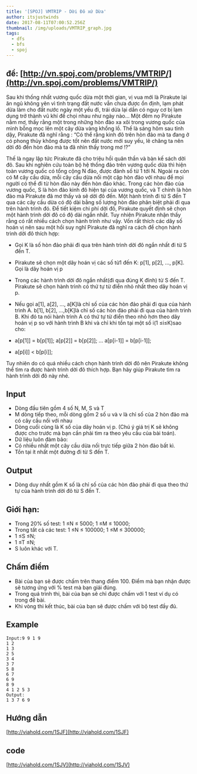 ```yaml
---
title: '[SPOJ] VMTRIP - Dời Đô xứ Dừa'
author: itsjustwinds
date: 2017-08-11T07:00:52.256Z
thumbnail: /img/uploads/VMTRIP_graph.jpg
tags:
  - dfs
  - bfs
  - spoj
---
```

## đề: [http://vn.spoj.com/problems/VMTRIP/](http://vn.spoj.com/problems/VMTRIP/)

Sau khi thống nhất vương quốc dừa một thời gian, vị vua mới là Pirakute lại ăn ngủ không yên vì tình trạng đất nước vẫn chưa được ổn định, lạm phát dừa làm cho đất nước ngày một yếu đi, trái dừa lại dần có nguy cơ bị lạm dụng trở thành vũ khí để chọi nhau như ngày nào… Một đêm nọ Pirakute nằm mơ, thấy rằng một trong những hòn đảo xa xôi trong vương quốc của mình bỗng mọc lên một cây dừa vàng khổng lồ. Thế là sáng hôm sau tỉnh dậy, Pirakute đã nghĩ rằng : “Có thể rằng kinh đô trên hòn đảo mà ta đang ở có phong thủy không được tốt nên đất nước mới suy yếu, lẽ chăng ta nên dời đô đến hòn đảo mà ta đã nhìn thấy trong mơ !?”

Thế là ngay lập tức Pirakute đã cho triệu hồi quân thần và bàn kế sách dời đô. Sau khi nghiên cứu toàn bộ hệ thống đảo trên vương quốc dừa thì hiện toàn vương quốc có tổng cộng N đảo, được đánh số từ 1 tới N. Ngoài ra còn có M cây cầu dừa, mỗi cây cầu dừa nối một cặp hòn đảo với nhau để mọi người có thể đi từ hòn đảo này đến hòn đảo khác. Trong các hòn đảo của vương quốc, S là hòn đảo kinh đô hiện tại của vương quốc, và T chính là hòn đảo mà Pirakute đã mơ thấy và sẽ dời đô đến. Một hành trình đi từ S đến T qua các cây cầu dừa có độ dài bằng số lượng hòn đảo phân biệt phải đi qua trên hành trình đó. Để tiết kiệm chi phí dời đô, Pirakute quyết định sẽ chọn một hành trình dời đô có độ dài ngắn nhất. Tuy nhiên Pirakute nhận thấy rằng có rất nhiều cách chọn hành trình như vậy. Vốn rất thích các dãy số hoán vị nên sau một hồi suy nghĩ Pirakute đã nghĩ ra cách để chọn hành trình dời đô thích hợp:

* Gọi K là số hòn đảo phải đi qua trên hành trình dời đô ngắn nhất đi từ S đến T.
* Pirakute sẽ chọn một dãy hoán vị các số từ1 đến K: p\[1\], p\[2\], …, p\[K\]. Gọi là dãy hoán vị p
* Trong các hành trình dời đô ngắn nhất\(đi qua đúng K đỉnh\) từ S đến T. Pirakute sẽ chọn hành trình có thứ tự từ điển nhỏ nhất theo dãy hoán vị p.
* Nếu gọi a\[1\], a\[2\], …, a\[K\]là chỉ số của các hòn đảo phải đi qua của hành trình A. b\[1\], b\[2\], …,b\[K\]là chỉ số các hòn đảo phải đi qua của hành trình B. Khi đó ta nói hành trình A có thứ tự từ điển theo nhỏ hơn theo dãy hoán vị p so với hành trình B khi và chỉ khi tồn tại một số i\(1 ≤i≤K\)sao cho:
* a\[p\[1\]\] = b\[p\[1\]\]; a\[p\[2\]\] = b\[p\[2\]\]; … a\[p\[i-1\]\] = b\[p\[i-1\]\];

* a\[p\[i\]\] &lt; b\[p\[i\]\];



Tuy nhiên do có quá nhiều cách chọn hành trình dời đô nên Pirakute không thể tìm ra được hành trình dời đô thích hợp. Bạn hãy giúp Pirakute tìm ra hành trình dời đô này nhé.

## Input

* Dòng đầu tiên gồm 4 số N, M, S và T
* M dòng tiếp theo, mỗi dòng gồm 2 số u và v là chỉ số của 2 hòn đảo mà có cây cầu nối với nhau
* Dòng cuối cùng là K số của dãy hoán vị p. \(Chú ý giá trị K sẽ không được cho trước mà bạn cần phải tìm ra theo yêu cầu của bài toán\).
* Dữ liệu luôn đảm bảo:
* Có nhiều nhất một cây cầu dừa nối trực tiếp giữa 2 hòn đảo bất kì.
* Tồn tại ít nhất một đường đi từ S đến T.


## Output

* Dòng duy nhất gồm K số là chỉ số của các hòn đảo phải đi qua theo thứ tự của hành trình dời đô từ S đến T.

## Giới hạn:

* Trong 20% số test: 1 ≤N ≤ 5000; 1 ≤M ≤ 10000;
* Trong tất cả các test: 1 ≤N ≤ 100000; 1 ≤M ≤ 300000;
* 1 ≤S ≤N;
* 1 ≤T ≤N;
* S luôn khác với T.

## Chấm điểm

* Bài của bạn sẽ được chấm trên thang điểm 100. Điểm mà bạn nhận được sẽ tương ứng với % test mà bạn giải đúng.
* Trong quá trình thi, bài của bạn sẽ chỉ được chấm với 1 test ví dụ có trong đề bài.
* Khi vòng thi kết thúc, bài của bạn sẽ được chấm với bộ test đầy đủ.


## Example

```
Input:9 9 1 9
1 2
1 3
2 5
3 4
3 7
5 8
6 7
6 9
8 9
4 1 2 5 3
Output:
1 3 7 6 9
```

## Hướng dẫn

[http://viahold.com/1SJF](http://viahold.com/1SJF)

## code

[http://viahold.com/1SJV](http://viahold.com/1SJV)

